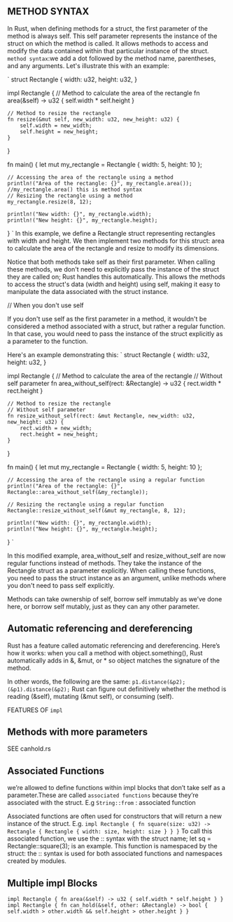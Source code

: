 ## METHOD SYNTAX

In Rust, when defining methods for a struct, the first parameter of the method is always self. This self parameter represents the instance of the struct on which the method is called. It allows methods to access and modify the data contained within that particular instance of the struct.
`method syntax`:we add a dot followed by the method 
name, parentheses, and any arguments.
Let's illustrate this with an example:

`
struct Rectangle {
    width: u32,
    height: u32,
}

impl Rectangle {
    // Method to calculate the area of the rectangle
    fn area(&self) -> u32 {
        self.width * self.height
    }

    // Method to resize the rectangle
    fn resize(&mut self, new_width: u32, new_height: u32) {
        self.width = new_width;
        self.height = new_height;
    }
}

fn main() {
    let mut my_rectangle = Rectangle { width: 5, height: 10 };

    // Accessing the area of the rectangle using a method
    println!("Area of the rectangle: {}", my_rectangle.area());
    //my_rectangle.area() this is method syntax
    // Resizing the rectangle using a method
    my_rectangle.resize(8, 12);

    println!("New width: {}", my_rectangle.width);
    println!("New height: {}", my_rectangle.height);
}
`
In this example, we define a Rectangle struct representing rectangles with width and height. We then implement two methods for this struct: area to calculate the area of the rectangle and resize to modify its dimensions.

Notice that both methods take self as their first parameter. When calling these methods, we don't need to explicitly pass the instance of the struct they are called on; Rust handles this automatically. This allows the methods to access the struct's data (width and height) using self, making it easy to manipulate the data associated with the struct instance.


// When you don't use self

If you don't use self as the first parameter in a method, it wouldn't be considered a method associated with a struct, but rather a regular function. In that case, you would need to pass the instance of the struct explicitly as a parameter to the function.

Here's an example demonstrating this:
`
struct Rectangle {
    width: u32,
    height: u32,
}

impl Rectangle {
    // Method to calculate the area of the rectangle
    // Without self parameter
    fn area_without_self(rect: &Rectangle) -> u32 {
        rect.width * rect.height
    }

    // Method to resize the rectangle
    // Without self parameter
    fn resize_without_self(rect: &mut Rectangle, new_width: u32, new_height: u32) {
        rect.width = new_width;
        rect.height = new_height;
    }
}

fn main() {
    let mut my_rectangle = Rectangle { width: 5, height: 10 };

    // Accessing the area of the rectangle using a regular function
    println!("Area of the rectangle: {}", Rectangle::area_without_self(&my_rectangle));

    // Resizing the rectangle using a regular function
    Rectangle::resize_without_self(&mut my_rectangle, 8, 12);

    println!("New width: {}", my_rectangle.width);
    println!("New height: {}", my_rectangle.height);
}
`

In this modified example, area_without_self and resize_without_self are now regular functions instead of methods. They take the instance of the Rectangle struct as a parameter explicitly. When calling these functions, you need to pass the struct instance as an argument, unlike methods where you don't need to pass self explicitly.



Methods can take ownership of self, borrow self immutably as we’ve done here, or borrow self mutably, just as they 
can any other parameter.

## Automatic referencing and dereferencing
Rust has a feature called automatic referencing and dereferencing.
Here’s how it works: when you call a method with object.something(), 
Rust automatically adds in &, &mut, or * so object matches the signature of the method.

 In other words, the following are the same:
`p1.distance(&p2);`
`(&p1).distance(&p2);`
 Rust can figure out definitively whether the method is 
reading (&self), mutating (&mut self), or consuming (self).

FEATURES OF `impl`
## Methods with more parameters
 SEE canhold.rs

## Associated Functions
we’re allowed to define 
functions within impl blocks that don’t take self as a parameter.These are called `associated functions` because they’re associated with the struct. 
E.g `String::from` : associated function

Associated functions are often used for constructors that will return 
a new instance of the struct. 
E.g.
`
impl Rectangle {
 fn square(size: u32) -> Rectangle {
 Rectangle { width: size, height: size }
 }
}
`
To call this associated function, we use the :: syntax with the struct 
name; let sq = Rectangle::square(3); is an example.
This function is namespaced by the struct: the :: syntax is used for both associated functions and 
namespaces created by modules.

## Multiple impl Blocks
`
impl Rectangle {
 fn area(&self) -> u32 {
 self.width * self.height
 }
}
impl Rectangle {
 fn can_hold(&self, other: &Rectangle) -> bool {
 self.width > other.width && self.height > other.height
 }
}
`